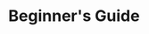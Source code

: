 ---
categories: ["Living Skyrim"]
tags: [] 
title: "Beginner's Guide"
linkTitle: "Beginner's Guide"
weight: 2
description: >
  Start here to begin your journey with Living Skyrim.
---
